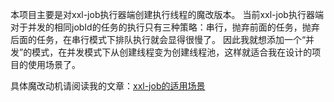 本项目主要是对xxl-job执行器端创建执行线程的魔改版本。
当前xxl-job执行器端对于并发的相同jobId的任务的执行只有三种策略：串行，抛弃前面的任务，抛弃后面的任务，在串行模式下排队执行就会显得很慢了。
因此我就想添加一个“并发”的模式，在并发模式下从创建线程变为创建线程池，这样就适合我在设计的项目的使用场景了。

具体魔改动机请阅读我的文章：[xxl-job的适用场景](https://www.cnblogs.com/kumu/p/14671200.html>)
